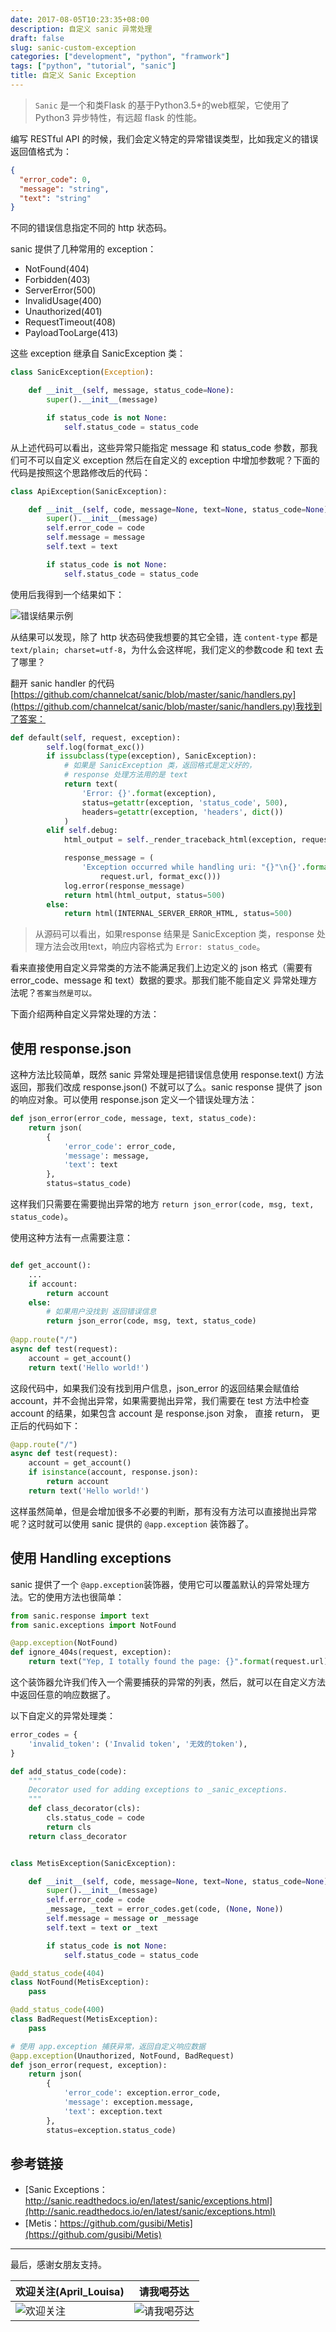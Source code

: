 ```yaml
---
date: 2017-08-05T10:23:35+08:00
description: 自定义 sanic 异常处理
draft: false
slug: sanic-custom-exception
categories: ["development", "python", "framwork"]
tags: ["python", "tutorial", "sanic"]
title: 自定义 Sanic Exception
---
```


> `Sanic` 是一个和类Flask 的基于Python3.5+的web框架，它使用了 Python3 异步特性，有远超 flask 的性能。

编写 RESTful API 的时候，我们会定义特定的异常错误类型，比如我定义的错误返回值格式为：

```json
{
  "error_code": 0,
  "message": "string",
  "text": "string"
}
```

不同的错误信息指定不同的 http 状态码。

sanic 提供了几种常用的 exception：

* NotFound(404)
* Forbidden(403)
* ServerError(500)
* InvalidUsage(400)
* Unauthorized(401)
* RequestTimeout(408)
* PayloadTooLarge(413)

这些 exception 继承自 SanicException 类：

```python
class SanicException(Exception):

    def __init__(self, message, status_code=None):
        super().__init__(message)

        if status_code is not None:
            self.status_code = status_code
```

从上述代码可以看出，这些异常只能指定 message 和 status_code 参数，那我们可不可以自定义 exception 然后在自定义的 exception 中增加参数呢？下面的代码是按照这个思路修改后的代码：

```python
class ApiException(SanicException):

    def __init__(self, code, message=None, text=None, status_code=None):
        super().__init__(message)
        self.error_code = code
        self.message = message
        self.text = text

        if status_code is not None:
            self.status_code = status_code
```
使用后我得到一个结果如下：

![错误结果示例](http://media.gusibi.mobi/2VpVk8OPGxBl7oZ4qzyU7pBroeXXUslZ5vWiHRPnq0cZ1fFUsGDd23o5Gk7knIUa)

从结果可以发现，除了 http 状态码使我想要的其它全错，连 `content-type` 都是 `text/plain; charset=utf-8`，为什么会这样呢，我们定义的参数code 和 text 去了哪里？

翻开 sanic handler 的代码[https://github.com/channelcat/sanic/blob/master/sanic/handlers.py](https://github.com/channelcat/sanic/blob/master/sanic/handlers.py)我找到了答案：

```python
def default(self, request, exception):
        self.log(format_exc())
        if issubclass(type(exception), SanicException):
            # 如果是 SanicException 类，返回格式是定义好的，
            # response 处理方法用的是 text
            return text(
                'Error: {}'.format(exception),
                status=getattr(exception, 'status_code', 500),
                headers=getattr(exception, 'headers', dict())
            )
        elif self.debug:
            html_output = self._render_traceback_html(exception, request)

            response_message = (
                'Exception occurred while handling uri: "{}"\n{}'.format(
                    request.url, format_exc()))
            log.error(response_message)
            return html(html_output, status=500)
        else:
            return html(INTERNAL_SERVER_ERROR_HTML, status=500)
```

> 从源码可以看出，如果response 结果是 SanicException 类，response 处理方法会改用text，响应内容格式为 `Error: status_code`。

看来直接使用自定义异常类的方法不能满足我们上边定义的 json 格式（需要有 error_code、message 和 text）数据的要求。那我们能不能自定义 异常处理方法呢？`答案当然是可以。`

下面介绍两种自定义异常处理的方法：

## 使用 response.json 

这种方法比较简单，既然 sanic 异常处理是把错误信息使用 response.text() 方法返回，那我们改成 response.json() 不就可以了么。sanic response 提供了 json 的响应对象。可以使用 response.json 定义一个错误处理方法：

```python
def json_error(error_code, message, text, status_code):
    return json(
        {
            'error_code': error_code,
            'message': message,
            'text': text
        },
        status=status_code)
```

这样我们只需要在需要抛出异常的地方 `return json_error(code, msg, text, status_code)`。
 
使用这种方法有一点需要注意：

```python

def get_account():
    ...
    if account:
        return account
    else:
        # 如果用户没找到 返回错误信息
        return json_error(code, msg, text, status_code)
    
@app.route("/")
async def test(request):
    account = get_account()
    return text('Hello world!')
```
这段代码中，如果我们没有找到用户信息，json_error 的返回结果会赋值给 account，并不会抛出异常，如果需要抛出异常，我们需要在 test 方法中检查 account 的结果，如果包含 account 是 response.json 对象， 直接 return， 更正后的代码如下：

```python
@app.route("/")
async def test(request):
    account = get_account()
    if isinstance(account, response.json):
        return account
    return text('Hello world!')
```

这样虽然简单，但是会增加很多不必要的判断，那有没有方法可以直接抛出异常呢？这时就可以使用 sanic 提供的 `@app.exception` 装饰器了。

## 使用 Handling exceptions

sanic 提供了一个 `@app.exception`装饰器，使用它可以覆盖默认的异常处理方法。它的使用方法也很简单：

```python
from sanic.response import text
from sanic.exceptions import NotFound

@app.exception(NotFound)
def ignore_404s(request, exception):
    return text("Yep, I totally found the page: {}".format(request.url))
```

这个装饰器允许我们传入一个需要捕获的异常的列表，然后，就可以在自定义方法中返回任意的响应数据了。

以下自定义的异常处理类：

```python
error_codes = {
    'invalid_token': ('Invalid token', '无效的token'),
}

def add_status_code(code):
    """
    Decorator used for adding exceptions to _sanic_exceptions.
    """
    def class_decorator(cls):
        cls.status_code = code
        return cls
    return class_decorator


class MetisException(SanicException):

    def __init__(self, code, message=None, text=None, status_code=None):
        super().__init__(message)
        self.error_code = code
        _message, _text = error_codes.get(code, (None, None))
        self.message = message or _message
        self.text = text or _text

        if status_code is not None:
            self.status_code = status_code

@add_status_code(404)
class NotFound(MetisException):
    pass

@add_status_code(400)
class BadRequest(MetisException):
    pass

# 使用 app.exception 捕获异常，返回自定义响应数据
@app.exception(Unauthorized, NotFound, BadRequest)
def json_error(request, exception):
    return json(
        {
            'error_code': exception.error_code,
            'message': exception.message,
            'text': exception.text
        },
        status=exception.status_code)
``` 

## 参考链接

* [Sanic Exceptions：http://sanic.readthedocs.io/en/latest/sanic/exceptions.html](http://sanic.readthedocs.io/en/latest/sanic/exceptions.html)
* [Metis：https://github.com/gusibi/Metis](https://github.com/gusibi/Metis)

------

最后，感谢女朋友支持。

欢迎关注(April_Louisa) | 请我喝芬达
------- | -------
![欢迎关注](http://media.gusibi.mobi/Hy8XHexmzppNKuekLuGxWy8LjdGrQAzZA3mH_e9xltoiYgTFWdvlpZwGWxZESrbK)| ![请我喝芬达](http://media.gusibi.mobi/CO9DwU6ZHnXHD5xuG3GqTsY_IYPl-JdpQrDaOo6tl6PiAGEBDeYFHO7sGQi_VVFc)

